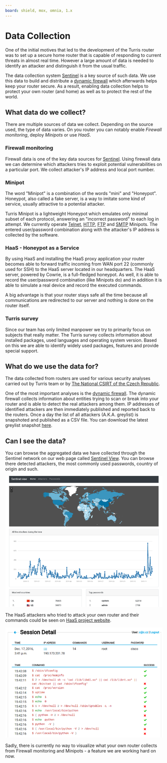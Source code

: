 ```yaml
---
board: shield, mox, omnia, 1.x
---
```

# Data Collection

One of the initial motives that led to the development of the Turris router was
to set up a secure home router that is capable of responding to current threats
in almost real time. However a large amount of data is needed to identify an
attacker and distinguish it from the usual traffic.

The data collection system [Sentinel](../apps/sentinel.md) is a key source of
such data. We use this data to build
and distribute a [dynamic firewall](dynfw/collect-dynfw.md) which afterwards
helps keep your router secure.
As a result, enabling data collection helps to protect your own router (and home)
as well as to protect the rest of the world.

## What data do we collect?

There are multiple sources of data we collect. Depending on the source used, the
type of data varies. On you router you can notably enable *Firewall monitoring*,
deploy *Minipots* or use *HaaS*.

### Firewall monitoring

Firewall data is one of the key data sources for [Sentinel](../apps/sentinel.md).
Using firewall data we can determine which attackers tries to exploit potential
vulnerabilities on a particular port. We collect attacker's IP address and local
port number.

### Minipot

The word "Minipot" is a combination of the words "mini" and "Honeypot".
Honeypot, also called a fake server, is a way to imitate some kind of service,
usually attractive to a potential attacker.

Turris Minipot is a lightweight Honeypot which emulates only minimal subset of
each protocol, answering an "incorrect password" to each log in attempt. We
currently operate [Telnet](https://en.wikipedia.org/wiki/Telnet),
[HTTP](https://en.wikipedia.org/wiki/Hypertext_Transfer_Protocol),
[FTP](https://en.wikipedia.org/wiki/File_Transfer_Protocol) and
[SMTP](https://en.wikipedia.org/wiki/Simple_Mail_Transfer_Protocol)
Minipots. The entered user/password combination along with the attacker's IP
address is collected by the software.

### HaaS - Honeypot as a Service

By using HaaS and installing the HaaS proxy application your router becomes able
to forward traffic incoming from WAN port 22 (commonly used for SSH) to the HaaS
server located in our headquarters. The HaaS server, powered by Cowrie, is a
full-fledged honeypot. As well, it is able to record the user/password combination
(like Minipots do) and in addition it is able to simulate a real device and
record the executed commands.

A big advantage is that your router stays safe all the time because all
communications are redirected to our server and nothing is done on the router
itself.

### Turris survey

Since our team has only limited manpower we try to primarily focus
on subjects that really matter. The Turris survey collects information about
installed packages, used languages and operating system version. Based on this
we are able to identify widely used packages, features and provide special
support.

## What do we use the data for?

The data collected from	routers are used for various security analyses
carried out by Turris team or by
[The National CSIRT of the Czech Republic](https://csirt.cz/en/).

One of the most important analyses is the
[dynamic firewall](dynfw/collect-dynfw.md). The dynamic firewall
collects information about entities trying to scan or break into your router and
is able to detect the real attackers among them. IP addresses of identified
attackers are then immediately published and reported back to the routers.
Once a day the list of all attackers (A.K.A. greylist) is snapshoted and
published as a CSV file. You can download the latest greylist snapshot
[here](https://view.sentinel.turris.cz/greylist-data/).

## Can I see the data?

You can browse the aggregated data we have collected through the Sentinel
network on our web page called [Sentinel View](https://view.sentinel.turris.cz/).
You can browse there detected attackers, the most commonly used passwords,
country of origin and such.

![Sentinel View](sview.png)

The HaaS attackers who tried to attack your own router and their commands
could be seen on [HaaS project website](https://haas.nic.cz).

![HaaS Session](haas-session.png)

Sadly, there is currently no way to visualize what your own router collects from
Firewall monitoring and Minipots - a feature we are working hard on now.
